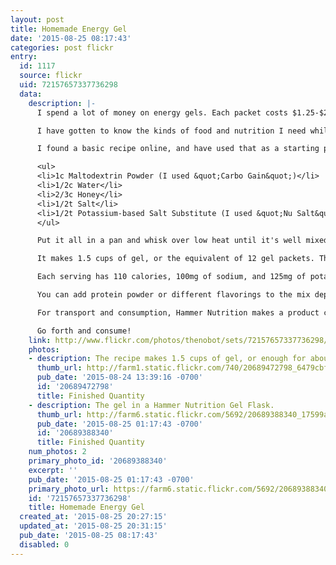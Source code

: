 ```yaml
---
layout: post
title: Homemade Energy Gel
date: '2015-08-25 08:17:43'
categories: post flickr
entry:
  id: 1117
  source: flickr
  uid: 72157657337736298
  data:
    description: |-
      I spend a lot of money on energy gels. Each packet costs $1.25-$2.00 and contains 1-1.5 oz of gel. On a long run, I may consume as many as 6 gels. Over time, that adds up!

      I have gotten to know the kinds of food and nutrition I need while running, and none of the current gels deliver what I think is the right balance for me. I do well with a combination of complex and simple sugars, and do better with some electrolytes along the way versus taking capsules at long intervals. I don't know of a premade gel that fits what I think I need, so I decided to make my own!

      I found a basic recipe online, and have used that as a starting point. Here it is:

      <ul>
      <li>1c Maltodextrin Powder (I used &quot;Carbo Gain&quot;)</li>
      <li>1/2c Water</li>
      <li>2/3c Honey</li>
      <li>1/2t Salt</li>
      <li>1/2t Potassium-based Salt Substitute (I used &quot;Nu Salt&quot;)</li>
      </ul>

      Put it all in a pan and whisk over low heat until it's well mixed. Let it cool, then you're done!

      It makes 1.5 cups of gel, or the equivalent of 12 gel packets. The cost of these materials is $4.50, which works out to less than 40 cents per virtual packet.

      Each serving has 110 calories, 100mg of sodium, and 125mg of potassium. It has a buttery flavor, and is sweet but not nearly as sweet as a product like Honey Stinger gels.

      You can add protein powder or different flavorings to the mix depending on how you feel or what you want.

      For transport and consumption, Hammer Nutrition makes a product called a Gel Flask which can hold 4-5 servings of gel. It fits in my pocket or in a pocket in my hydration vest to carry with me on runs or rides.

      Go forth and consume!
    link: http://www.flickr.com/photos/thenobot/sets/72157657337736298/
    photos:
    - description: The recipe makes 1.5 cups of gel, or enough for about 12 servings.
      thumb_url: http://farm1.static.flickr.com/740/20689472798_6479cbf288_s.jpg
      pub_date: '2015-08-24 13:39:16 -0700'
      id: '20689472798'
      title: Finished Quantity
    - description: The gel in a Hammer Nutrition Gel Flask.
      thumb_url: http://farm6.static.flickr.com/5692/20689388340_17599ae8e7_s.jpg
      pub_date: '2015-08-25 01:17:43 -0700'
      id: '20689388340'
      title: Finished Quantity
    num_photos: 2
    primary_photo_id: '20689388340'
    excerpt: ''
    pub_date: '2015-08-25 01:17:43 -0700'
    primary_photo_url: https://farm6.static.flickr.com/5692/20689388340_17599ae8e7_m.jpg
    id: '72157657337736298'
    title: Homemade Energy Gel
  created_at: '2015-08-25 20:27:15'
  updated_at: '2015-08-25 20:31:15'
  pub_date: '2015-08-25 08:17:43'
  disabled: 0
---
```

